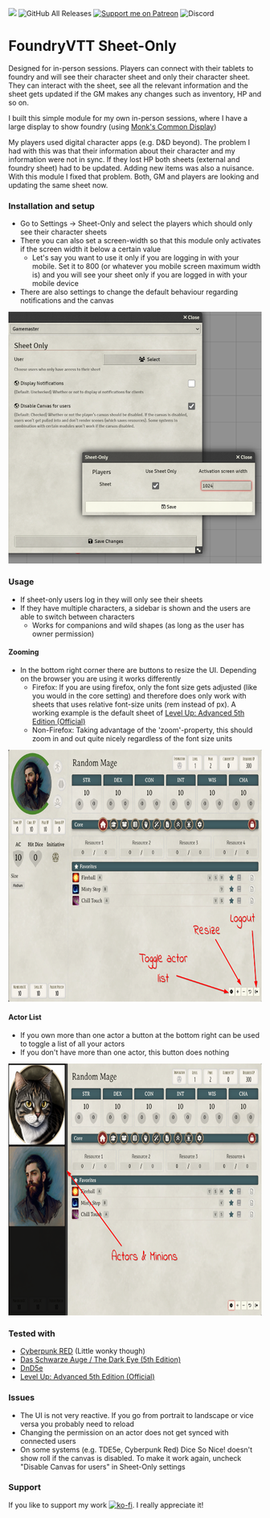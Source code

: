 ![](https://img.shields.io/badge/Foundry-v11-informational) ![GitHub All Releases](https://img.shields.io/github/downloads/Syrious/foundryvtt-sheet-only/total?label=Downloads+latest+release) [![Support me on Patreon](https://img.shields.io/endpoint.svg?url=https%3A%2F%2Fshieldsio-patreon.vercel.app%2Fapi%3Fusername%3DSyriousWorkshop%26type%3Dpatrons&style=flat)](https://patreon.com/SyriousWorkshop) ![Discord](https://img.shields.io/discord/1213819667995435049)


# FoundryVTT Sheet-Only
Designed for in-person sessions. Players can connect with their tablets to foundry and will see their character sheet and only their character sheet. 
They can interact with the sheet, see all the relevant information and the sheet gets updated if the GM makes any changes such as inventory, HP and so on.

I built this simple module for my own in-person sessions, where I have a large display to show foundry (using [Monk's Common Display](https://github.com/ironmonk88/monks-common-display))

My players used digital character apps (e.g. D&D beyond). The problem I had with this was that their information about 
their character and my information were not in sync. If they lost HP both sheets (external and foundry sheet) had to be updated. Adding new items was also a nuisance. With this module
I fixed that problem. Both, GM and players are looking and updating the same sheet now.

### Installation and setup
* Go to Settings -> Sheet-Only and select the players which should only see their character sheets
* There you can also set a screen-width so that this module only activates if the screen width it below a certain value
  * Let's say you want to use it only if you are logging in with your mobile. Set it to 800 (or whatever you mobile screen maximum width is) and you will see your sheet only if you are logged in with your mobile device
* There are also settings to change the default behaviour regarding notifications and the canvas

<img alt="setup.png" height="500" src="setup.png"/>

### Usage
* If sheet-only users log in they will only see their sheets
* If they have multiple characters, a sidebar is shown and the users are able to switch between characters
  * Works for companions and wild shapes (as long as the user has owner permission)

#### Zooming
* In the bottom right corner there are buttons to resize the UI. Depending on the browser you are using it works differently
  * Firefox: If you are using firefox, only the font size gets adjusted (like you would in the core setting) and therefore does only work with sheets that uses relative font-size units (rem instead of px). A working example is the default sheet of [Level Up: Advanced 5th Edition (Official)](https://foundryvtt.com/packages/a5e)
  * Non-Firefox: Taking advantage of the 'zoom'-property, this should zoom in and out quite nicely regardless of the font size units

<img alt="example1.png" height="500" src="example1.png"/>

#### Actor List
* If you own more than one actor a button at the bottom right can be used to toggle a list of all your actors
* If you don't have more than one actor, this button does nothing

<img alt="example2.png" height="500" src="example2.png"/>

### Tested with
- [Cyberpunk RED](https://foundryvtt.com/packages/cyberpunk-red-core) (Little wonky though)
- [Das Schwarze Auge / The Dark Eye (5th Edition)](https://foundryvtt.com/packages/dsa5)
- [DnD5e](https://foundryvtt.com/packages/dnd5e)
- [Level Up: Advanced 5th Edition (Official)](https://foundryvtt.com/packages/a5e)

### Issues
* The UI is not very reactive. If you go from portrait to landscape or vice versa you probably need to reload
* Changing the permission on an actor does not get synced with connected users
* On some systems (e.g. TDE5e, Cyberpunk Red) Dice So Nice! doesn't show roll if the canvas is disabled. To make it work again, uncheck "Disable Canvas for users" in Sheet-Only settings  

### Support
If you like to support my work [![ko-fi](https://ko-fi.com/img/githubbutton_sm.svg)](https://ko-fi.com/syrious). I really appreciate it!
